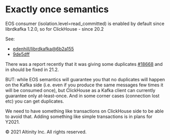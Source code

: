 # Exactly once semantics

EOS consumer \(isolation.level=read\_committed\) is enabled by default since librdkafka 1.2.0, so for ClickHouse - since 20.2

See:

* [edenhill/librdkafka@6b2a155](https://github.com/edenhill/librdkafka/commit/6b2a1552ac2a4ea09d915015183f268dd2df96e6)
* [9de5dff](https://github.com/ClickHouse/ClickHouse/commit/9de5dffb5c97eb93545ae25eaf87ec195a590148)

There was a report recently that it was giving some duplicates [\#18668](https://github.com/ClickHouse/ClickHouse/issues/18668) and in should be fixed in 21.2.

BUT: while EOS semantics will guarantee you that no duplicates will happen on the Kafka side \(i.e. even if you produce the same messages few times it will be consumed once\), but ClickHouse as a Kafka client can currently guarantee only at-least-once. And in some corner cases \(connection lost etc\) you can get duplicates.

We need to have something like transactions on ClickHouse side to be able to avoid that. Adding something like simple transactions is in plans for Y2021.

© 2021 Altinity Inc. All rights reserved.

